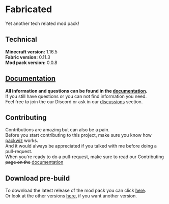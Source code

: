 # Fabricated
Yet another tech related mod pack!

## Technical
**Minecraft version:** 1.16.5  
**Fabric version:** 0.11.3  
**Mod pack version:** 0.0.8

## [Documentation]
**All information and questions can be found in the [documentation].**  
If you still have questions or you can not find information you need.  
Feel free to join the our Discord or ask in our [discussions] section.

## Contributing
Contributions are amazing but can also be a pain.  
Before you start contributing to this project, make sure you know how [packwiz] works.  
And it would always be appreciated if you talked with me before doing a pull-request.  
When you're ready to do a pull-request, make sure to read our ~~Contributing page on the~~ [documentation]

## Download pre-build
To download the latest release of the mod pack you can click [here](https://github.com/gaycookie/Fabricated/releases/latest).  
Or look at the other versions [here](https://github.com/gaycookie/Fabricated/tags), if you want another version.

[Discord]: (https://discord.gg/qUbJye86UN)
[discussions]: (https://github.com/gaycookie/Fabricated/discussions)
[documentation]: (https://github.com/gaycookie/Fabricated/wiki)
[packwiz]: (https://github.com/comp500/packwiz)